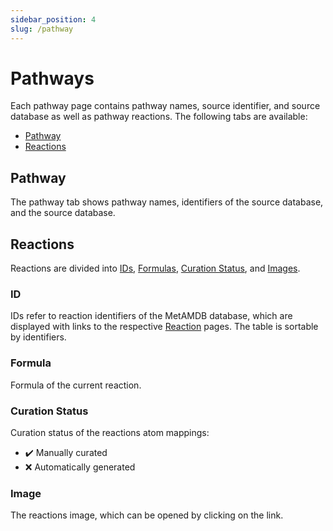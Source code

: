 ```yaml
---
sidebar_position: 4
slug: /pathway
---
```


# Pathways

Each pathway page contains pathway names, source identifier, and source database as well as pathway reactions. The following tabs are available:
- [Pathway](/metamdb-docs/pathway#pathway)
- [Reactions](/metamdb-docs/pathway#reactions)

## Pathway
The pathway tab shows pathway names, identifiers of the source database, and the source database.

## Reactions
Reactions are divided into [IDs](/metamdb-docs/pathway#id), [Formulas](/metamdb-docs/pathway#formula), [Curation Status](/metamdb-docs/pathway#curation-status), and [Images](/metamdb-docs/pathway#image).

### ID
IDs refer to reaction identifiers of the MetAMDB database, which are displayed with links to the respective [Reaction](/metamdb-docs/reaction) pages. The table is sortable by identifiers.

### Formula
Formula of the current reaction.

### Curation Status
Curation status of the reactions atom mappings:
- :heavy_check_mark: Manually curated
- :x: Automatically generated

### Image
The reactions image, which can be opened by clicking on the link.
